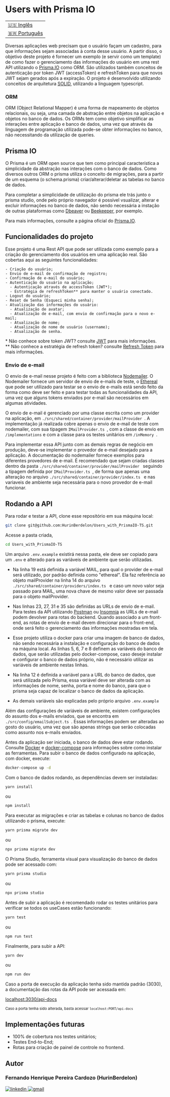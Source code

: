 # Users with Prisma IO

<table>
    <tr>
      <td>
        <a href="../README.md">🇺🇸 Inglês</a>
      </td>
    </tr>
    <tr>
      <td>
        <a href="readme_pt-br.md" disabled >🇧🇷 Português</a>
      </td>
    </tr>
  </table>

Diversas aplicações web precisam que o usuário façam um cadastro, para que informações sejam associadas à conta desse usuário.
A partir disso, o objetivo deste projeto é fornecer um exemplo (e servir como um template) de como fazer o gerenciamento das informações do usuário em uma rest API utilizando o <a href="https://www.prisma.io/">Prisma.IO</a> como ORM.
São utilizados também conceitos de autenticação por token JWT (accessToken) e refreshToken para que novos JWT sejam gerados após a expiração.
O projeto é desenvolvido utilizando conceitos de arquitetura <a href="https://en.wikipedia.org/wiki/SOLID/">SOLID</a>, utilizando a linguagem typescript.

### ORM

ORM (Object Relational Mapper) é uma forma de mapeamento de objetos relacionais, ou seja, uma camada de abstração entre objetos na aplicação e objetos no banco de dados. Os ORMs tem como objetivo simplificar as interações entre aplicação e banco de dados, uma vez que através da linguagem de programação utilizada pode-se obter informações no banco, não necessitando da utilização de queries.

## Prisma IO

O Prisma é um ORM open source que tem como principal característica a simplicidade da abstração nas interações com o banco de dados. Como diversos outros ORM o prisma utiliza o conceito de migrações, para a partir de um esquema (o schema.prisma) criar/alterar/deletar as tabelas no banco de dados.

Para completar a simplicidade de utilização do prisma ele trás junto o prisma studio, onde pelo próprio navegador é possível vsualizar, alterar e excluir informações no banco de dados, não sendo necessária a instação de outras plataformas como <a href="https://dbeaver.io/download/">Dbeaver</a> ou <a href="https://www.beekeeperstudio.io/">Beekeeper</a>, por exemplo.

Para mais informações, consulte a página oficial do <a href="https://www.prisma.io/">Prisma.IO</a>.

## Funcionalidades do projeto

Esse projeto é uma Rest API que pode ser utilizada como exemplo para a criação do gerenciamento dos usuários em uma aplicação real.
São cobertas aqui as seguintes funcionalidades:

    - Criação do usuário;
    - Envio de e-mail de confirmação de registro;
    - Confirmação de e-mail do usuário;
    - Autenticação do usuário na aplicação;
      - Autenticação através de accessToken (JWT*);
      - Estratégia de refreshToken** para manter o usuário conectado.
    - Logout do usuário;
    - Reset de Senha (Esqueci minha senha);
    - Atualização das informações do usuário:
      - Atualização de avatar;
      - Atualização de e-mail, com envio de confirmação para o novo e-mail;
      - Atualização de nome;
      - Atualização de nome de usuário (username);
      - Atualização de senha.

\* Não conhece sobre token JWT? consulte <a href="https://jwt.io/introduction">JWT</a> para mais informações.<br>
\** Não conhece a estratégia de refresh token? consulte <a href="https://auth0.com/blog/refresh-tokens-what-are-they-and-when-to-use-them/">Refresh Token</a> para mais informações.

### Envio de e-mail

O envio de e-mail nesse projeto é feito com a biblioteca <a href="https://nodemailer.com/about/">Nodemailer</a>.
O Nodemailer fornece um servidor de envio de e-mails de teste, o <a href="https://nodemailer.com/smtp/testing/">Ethereal</a> que pode ser utilizado para testar se o envio de e-mails está sendo feito da forma como deve ser feito e para testar todas as funcionalidades da API, uma vez que alguns tokens enviados por e-mail são necessários em algumas atividades.

O envio de e-mail é gerenciado por uma classe escrita como um provider na aplicação, em <code>./src/shared/container/provider/mailProvider </code>.
A implementação já realizada cobre apenas o envio de e-mail de teste com nodemailer, com sua tipagem <code>IMailProvider.ts </code>, com a classe de envio em <code>/implementations</code> e com a classe para os testes unitários em <code>/inMemory </code>.

Para implementar essa API junto com as demais regras de negócio em produção, deve-se implementar o provedor de e-mail desejado para a aplicação. A documentação do nodemailer fornece exemplos para diferentes provedores de e-mail.
É recomendado que sejam criadas classes dentro da pasta <code>./src/shared/container/provider/mailProvider </code> seguindo a tipagem definida por <code>IMailProvider.ts </code>, de forma que apenas uma alteração no arquivo <code>./src/shared/container/provider/index.ts </code> e nas variaveis de ambiente seja necessária para o novo provedor de e-mail funcionar.

## Rodando a API

Para rodar e testar a API, clone esse repositório em sua máquina local:

```bash
git clone git@github.com:HurinBerdelon/Users_with_PrismaIO-TS.git
```

Acesse a pasta criada,

```bash
cd Users_with_PrismaIO-TS
```

Um arquivo <code>.env.example</code> existirá nessa pasta, ele deve ser copiado para um <code>.env</code> e alterado para as variáveis de ambiente que serão utilizadas.

- Na linha 19 está definida a variável MAIL, para qual o provider de e-mail será utilizado, por padrão definida como "ethereal".
Ela faz referência ao objeto mailProvider na linha 14 do arquivo <code>./src/shared/container/providers/index.ts </code> e caso um novo valor seja passado para MAIL, uma nova chave de mesmo valor deve ser passada para o objeto mailProvider.

- Nas linhas 23, 27, 31 e 35 são definidas as URLs de envio de e-mail. Para testes da API utilizando <a href="https://www.postman.com/">Postman</a> ou <a href="https://insomnia.rest/">Insomnia</a> as URLs de e-mail podem devolver para rotas do backend. Quando associado a um front-end, as rotas de envio de e-mail devem direcionar para o front-end, onde será feito o gerenciamento das informações mostradas em tela.

- Esse projeto utiliza o docker para criar uma imagem de banco de dados, não sendo necessária a instalação e configuração do banco de dados na máquina local. As linhas 5, 6, 7 e 8 definem as variáveis do banco de dados, que serão utilizadas pelo docker-compose, caso deseje instalar e configurar o banco de dados próprio, não é necessário utilizar as variáveis de ambiente nestas linhas.

- Na linha 12 é definida a variável para a URL do banco de dados, que será utilizada pelo Prisma, essa variável deve ser alterada com as informações de nome, senha, porta e nome do banco, para que o prisma seja capaz de localizar o banco de dados da aplicação.

- As demais variáveis são explicadas pelo próprio arquivo <code>.env.example</code>

Além das configurações de variáveis de ambiente, existem configurações do assunto dos e-mails enviados, que se encontra em <code>./src/config/emailSubject.ts </code>. Essas informações podem ser alteradas ao gosto do usuário, uma vez que são apenas strings que serão colocadas como assunto nos e-mails enviados.

Antes da aplicação ser iniciada, o banco de dados deve estar rodando.
Consulte <a href="https://www.docker.com/get-started">Docker</a> e <a href="https://docs.docker.com/compose/install/">docker-compose</a> para informações sobre como instalar as ferramentas.
Para subir o banco de dados configurado na aplicação, com docker, execute: 

```bash
docker-compose up -d
```

Com o banco de dados rodando, as dependências devem ser instaladas: 

```bash
yarn install
```

ou

```bash
npm install
```

Para executar as migrações e criar as tabelas e colunas no banco de dados utilizando o prisma, execute:

```bash
yarn prisma migrate dev
```

ou 

```bash
npx prisma migrate dev
```

O Prisma Studio, ferramenta visual para visualização do banco de dados pode ser acessado com:

```bash
yarn prisma studio
```

ou

```bash
npx prisma studio
```

Antes de subir a aplicação é recomendado rodar os testes unitários para verificar se todos os useCases estão funcionando:

```bash
yarn test
```

ou

```bash
npm run test
```

Finalmente, para subir a API:

```bash
yarn dev
```

ou

```bash
npm run dev
```

Caso a porta de execução da aplicação tenha sido mantida padrão (3030), a documentação das rotas da API pode ser acessada em:

<a href="http://localhost:3030/api-docs">localhost:3030/api-docs</a>

<small>Caso a porta tenha sido alterada, basta acessar <code>localhost:PORT/api-docs</code></small>

## Implementações futuras

- 100% de cobertura nos testes unitários;
- Testes End-to-End;
- Rotas para criação de painel de controle no frontend.

## Autor

<h3>Fernando Henrique Pereira Cardozo (HurinBerdelon)</h3>

<a href="https://www.linkedin.com/in/fernando-henrique-p-cardozo-17ab84a3/" target='_blank'>
    <img 
      src="https://img.shields.io/badge/Linkedin-0077B5?style=for-the-badge&amp;logo=LinkedIn&amp;logoColor=white" 
      alt="linkedin">
</a>

<a href="mailto:fernando_cardozo@poli.ufrj.br" target='_blank'>
    <img 
      src="https://img.shields.io/badge/Gmail-D14836?style=for-the-badge&amp;logo=Gmail&amp;logoColor=white" alt="gmail">
</a>
